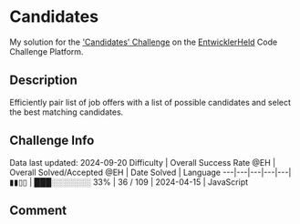 # Candidates

My solution for the ['Candidates' Challenge](https://platform.entwicklerheld.de/challenge/candidates?technology=JavaScript) on the [EntwicklerHeld](https://platform.entwicklerheld.de/) Code Challenge Platform.

## Description
Efficiently pair list of job offers with a list of possible candidates and select the best matching candidates.

## Challenge Info
Data last updated: 2024-09-20
Difficulty | Overall Success Rate @EH | Overall Solved/Accepted @EH | Date Solved | Language
---|---|---|---|---|
▮▮▯▯ | ███░░░░░░░ 33% | 36 / 109 | 2024-04-15 | JavaScript

## Comment
